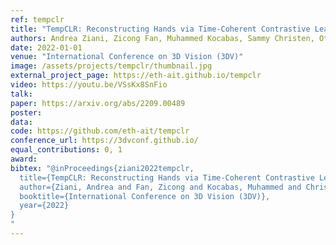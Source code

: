 ```yaml
---
ref: tempclr
title: "TempCLR: Reconstructing Hands via Time-Coherent Contrastive Learning"
authors: Andrea Ziani, Zicong Fan, Muhammed Kocabas, Sammy Christen, Otmar Hilliges
date: 2022-01-01
venue: "International Conference on 3D Vision (3DV)"
image: /assets/projects/tempclr/thumbnail.jpg
external_project_page: https://eth-ait.github.io/tempclr
video: https://youtu.be/VSsKx8SnFio
talk: 
paper: https://arxiv.org/abs/2209.00489
poster: 
data: 
code: https://github.com/eth-ait/tempclr
conference_url: https://3dvconf.github.io/
equal_contributions: 0, 1
award: 
bibtex: "@inProceedings{ziani2022tempclr,
  title={TempCLR: Reconstructing Hands via Time-Coherent Contrastive Learning},
  author={Ziani, Andrea and Fan, Zicong and Kocabas, Muhammed and Christen, Sammy and Hilliges, Otmar},
  booktitle={International Conference on 3D Vision (3DV)},
  year={2022}
}
"
---
```

